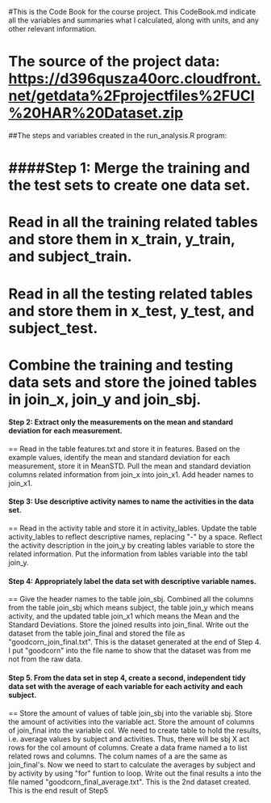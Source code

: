#This is the Code Book for the course project.
This CodeBook.md indicate all the variables and summaries what I calculated, along with units, and any other relevant information.

The source of the project data:
https://d396qusza40orc.cloudfront.net/getdata%2Fprojectfiles%2FUCI%20HAR%20Dataset.zip 
=====================

##The steps and variables created in the run_analysis.R program:

####Step 1: Merge the training and the test sets to create one data set.
==
Read in all the training related tables and store them in x_train, y_train, and subject_train.
=
Read in all the testing related tables and store them in x_test, y_test, and subject_test.
=
Combine the training and testing data sets and store the joined tables in join_x, join_y and join_sbj.
=

#### Step 2: Extract only the measurements on the mean and standard deviation for each measurement.
==
Read in the table features.txt and store it in features.
Based on the example values, identify the mean and standard deviation for each measurement, store it in MeanSTD.
Pull the mean and standard deviation columns related information from join_x into join_x1.
Add header names to join_x1.

#### Step 3: Use descriptive activity names to name the activities in the data set.
==
Read in the activity table and store it in activity_lables.
Update the table activity_lables to reflect descriptive names, replacing "-" by a space.
Reflect the activity description in the join_y by creating lables variable to store the related information.
Put the information from lables variable into the tabl join_y.

#### Step 4: Appropriately label the data set with descriptive variable names.
==
Give the header names to the table join_sbj.
Combined all the columns from the table join_sbj which means subject, the table join_y which means activity, and the updated table join_x1 which means the Mean and the Standard Deviations. Store the joined results into join_final.
Write out the dataset from the table join_final and stored the file as "goodcorn_join_final.txt". This is the dataset generated at the end of Step 4.
I put "goodcorn" into the file name to show that the dataset was from me not from the raw data. 

#### Step 5. From the data set in step 4, create a second, independent tidy data set with the average of each variable for each activity and each subject.
==
Store the amount of values of table join_sbj into the variable sbj. 
Store the amount of activities into the variable act.
Store the amount of columns of join_final into the variable col.
We need to create table to hold the results, i.e. average values by subject and activities. Thus, there will be sbj X act rows for the col amount of columns. 
Create a data frame named a to list related rows and columns. 
The colum names of a are the same as join_final's.
Now we need to start to calculate the averages by subject and by activity by using "for" funtion to loop. 
Write out the final results a into the file named "goodcorn_final_average.txt". This is the 2nd dataset created. This is the end result of Step5

